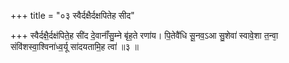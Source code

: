 +++
title = "०३ स्वैर्दक्षैर्दक्षपितेह सीद"

+++
स्वैर्दक्षै॒र्दक्ष॑पिते॒ह सी॑द दे॒वानाँ॑सु॒म्ने बृ॑ह॒ते रणा॑य। पि॒तेवै॑धि सू॒नव॒ऽआ सु॒शेवा॑ स्वावे॒शा त॒न्वा᳕ संवि॑शस्वा॒श्विना॑ध्व॒र्यू सा॑दयतामि॒ह त्वा॑ ॥३ ॥